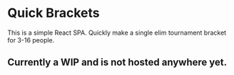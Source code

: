# Quick Brackets 
This is a simple React SPA.
Quickly make a single elim tournament bracket for 3-16 people. 
## Currently a WIP and is not hosted anywhere yet. 